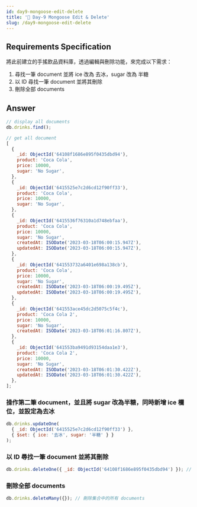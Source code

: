 ```yaml
---
id: day9-mongoose-edit-delete
title: '📜 Day-9 Mongoose Edit & Delete'
slug: /day9-mongoose-edit-delete
---
```


## Requirements Specification

將此前建立的手搖飲品資料庫，透過編輯與刪除功能，來完成以下需求：

1. 尋找一筆 document 並將 ice 改為 去冰，sugar 改為 半糖
2. 以 ID 尋找一筆 document 並將其刪除
3. 刪除全部 documents

## Answer

```js
// display all documents
db.drinks.find();
```

```js
// get all document
[
  {
    _id: ObjectId('64108f1686e895f0435dbd94'),
    product: 'Coca Cola',
    price: 10000,
    sugar: 'No Sugar',
  },
  {
    _id: ObjectId('6415525e7c2d6cd12f90ff33'),
    product: 'Coca Cola',
    price: 10000,
    sugar: 'No Sugar',
  },
  {
    _id: ObjectId('6415536f76310a1d748ebfaa'),
    product: 'Coca Cola',
    price: 10000,
    sugar: 'No Sugar',
    createdAt: ISODate('2023-03-18T06:00:15.947Z'),
    updatedAt: ISODate('2023-03-18T06:00:15.947Z'),
  },
  {
    _id: ObjectId('641553732a6401e698a138cb'),
    product: 'Coca Cola',
    price: 10000,
    sugar: 'No Sugar',
    createdAt: ISODate('2023-03-18T06:00:19.495Z'),
    updatedAt: ISODate('2023-03-18T06:00:19.495Z'),
  },
  {
    _id: ObjectId('641553ace45dc2d5075c5f4c'),
    product: 'Coca Cola 2',
    price: 10000,
    sugar: 'No Sugar',
    createdAt: ISODate('2023-03-18T06:01:16.807Z'),
  },
  {
    _id: ObjectId('641553ba9491d93154daa1e3'),
    product: 'Coca Cola 2',
    price: 10000,
    sugar: 'No Sugar',
    createdAt: ISODate('2023-03-18T06:01:30.422Z'),
    updatedAt: ISODate('2023-03-18T06:01:30.422Z'),
  },
];
```

### 操作第二筆 document，並且將 sugar 改為半糖，同時新增 ice 欄位，並設定為去冰

```js
db.drinks.updateOne(
  { _id: ObjectId('6415525e7c2d6cd12f90ff33') },
  { $set: { ice: '去冰', sugar: '半糖' } }
);
```

### 以 ID 尋找一筆 document 並將其刪除

```js
db.drinks.deleteOne({ _id: ObjectId('64108f1686e895f0435dbd94') }); // 刪除指定 ID 的 document
```

### 刪除全部 documents

```js
db.drinks.deleteMany({}); // 刪除集合中的所有 documents
```
